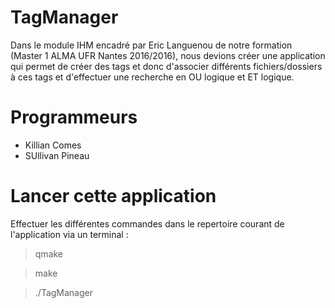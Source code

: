# TagManager

Dans le module IHM encadré par Eric Languenou de notre formation (Master 1 ALMA UFR Nantes 2016/2016), nous devions créer une application qui permet de créer des tags et donc d'associer différents fichiers/dossiers à ces tags et d'effectuer une recherche en OU logique et ET logique.

# Programmeurs
- Killian Comes
- SUllivan Pineau

# Lancer cette application
Effectuer les différentes commandes dans le repertoire courant de l'application via un terminal :

> qmake

> make

> ./TagManager
